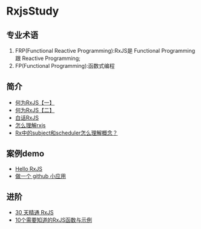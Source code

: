 # RxjsStudy
## 专业术语
1. FRP(Functional Reactive Programming):RxJS是 Functional Programming 跟 Reactive Programming;
2. FP(Functional Programming):函数式编程
## 简介
* [何为RxJS【一】](https://segmentfault.com/a/1190000007553779)
* [何为RxJS【二】](https://segmentfault.com/a/1190000004293922)
* [白话RxJS](https://zhuanlan.zhihu.com/p/24451002)
* [怎么理解rxjs](https://www.zhihu.com/question/48615787/answer/142414744)
* [Rx中的subject和scheduler怎么理解概念？](https://www.zhihu.com/question/54027469/answer/141217783)
## 案例demo
* [Hello RxJS](https://zhuanlan.zhihu.com/p/23331432)
* [做一个 github 小应用](https://segmentfault.com/a/1190000007562818)
## 进阶
* [30 天精通 RxJS](http://ithelp.ithome.com.tw/articles/10189028)
* [10个需要知道的RxJS函数与示例](http://www.html5in.com/10-need-to-know-rxjs-functions-with-examples/)
